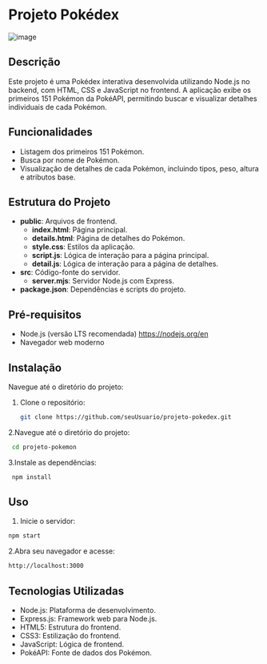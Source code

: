 # Projeto Pokédex

![image](https://github.com/FilipeAmaral1/Pokedex/assets/109747832/a517efd8-4554-4699-9b2d-ac8c7bccc948)

## Descrição

Este projeto é uma Pokédex interativa desenvolvida utilizando Node.js no backend, com HTML, CSS e JavaScript no frontend. A aplicação exibe os primeiros 151 Pokémon da PokéAPI, permitindo buscar e visualizar detalhes individuais de cada Pokémon.

## Funcionalidades

- Listagem dos primeiros 151 Pokémon.
- Busca por nome de Pokémon.
- Visualização de detalhes de cada Pokémon, incluindo tipos, peso, altura e atributos base.

## Estrutura do Projeto

- **public**: Arquivos de frontend.
  - **index.html**: Página principal.
  - **details.html**: Página de detalhes do Pokémon.
  - **style.css**: Estilos da aplicação.
  - **script.js**: Lógica de interação para a página principal.
  - **detail.js**: Lógica de interação para a página de detalhes.
- **src**: Código-fonte do servidor.
  - **server.mjs**: Servidor Node.js com Express.
- **package.json**: Dependências e scripts do projeto.

## Pré-requisitos

- Node.js (versão LTS recomendada) https://nodejs.org/en
- Navegador web moderno

## Instalação

Navegue até o diretório do projeto:

1. Clone o repositório:
   ```bash
   git clone https://github.com/seuUsuario/projeto-pokedex.git
   ```
2.Navegue até o diretório do projeto:
  ```bash
   cd projeto-pokemon
  ```

3.Instale as dependências:
  ```bash
   npm install
  ```
  ## Uso
1. Inicie o servidor:
  ```bash
  npm start
  ```

2.Abra seu navegador e acesse:
  ```bash
  http://localhost:3000
  ```

## Tecnologias Utilizadas

- Node.js: Plataforma de desenvolvimento.
- Express.js: Framework web para Node.js.
- HTML5: Estrutura do frontend.
- CSS3: Estilização do frontend.
- JavaScript: Lógica de frontend.
- PokéAPI: Fonte de dados dos Pokémon.
